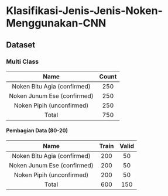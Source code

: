 # Klasifikasi-Jenis-Jenis-Noken-Menggunakan-CNN

## Dataset

### Multi Class
|          Name         | Count |
|:---------------------:|:----------:|
|  Noken Bitu Agia (confirmed)  |  250  |
|  Noken Junum Ese (confirmed)  |  250  |
|   Noken Pipih (unconfirmed)    |  250  |
|   Total    |  750  |

#### Pembagian Data (80-20)

|          Name         | Train | Valid |
|:---------------------:|:----------:|:----------:|
|  Noken Bitu Agia (confirmed)  |  200  |  50  |
|  Noken Junum Ese (confirmed)  |  200  |  50  |
|   Noken Pipih (unconfirmed)    |  200  |  50  |
|   Total    |  600  |  150  |

